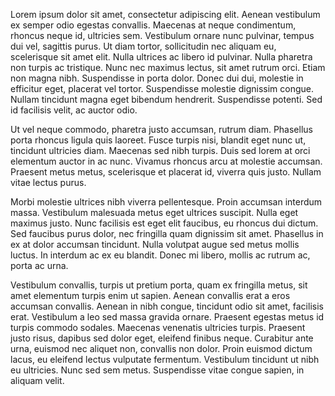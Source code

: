 Lorem ipsum dolor sit amet, consectetur adipiscing elit. Aenean vestibulum ex
semper odio egestas convallis. Maecenas at neque condimentum, rhoncus neque id,
ultricies sem. Vestibulum ornare nunc pulvinar, tempus dui vel, sagittis purus.
Ut diam tortor, sollicitudin nec aliquam eu, scelerisque sit amet elit. Nulla
ultrices ac libero id pulvinar. Nulla pharetra non turpis ac tristique. Nunc
nec maximus lectus, sit amet rutrum orci. Etiam non magna nibh. Suspendisse in
porta dolor. Donec dui dui, molestie in efficitur eget, placerat vel tortor.
Suspendisse molestie dignissim congue. Nullam tincidunt magna eget bibendum
hendrerit. Suspendisse potenti. Sed id facilisis velit, ac auctor odio.

Ut vel neque commodo, pharetra justo accumsan, rutrum diam. Phasellus porta
rhoncus ligula quis laoreet. Fusce turpis nisi, blandit eget nunc ut, tincidunt
ultricies diam. Maecenas sed nibh turpis. Duis sed lorem at orci elementum
auctor in ac nunc. Vivamus rhoncus arcu at molestie accumsan. Praesent metus
metus, scelerisque et placerat id, viverra quis justo. Nullam vitae lectus
purus.

Morbi molestie ultrices nibh viverra pellentesque. Proin accumsan interdum
massa. Vestibulum malesuada metus eget ultrices suscipit. Nulla eget maximus
justo. Nunc facilisis est eget elit faucibus, eu rhoncus dui dictum. Sed
faucibus purus dolor, nec fringilla quam dignissim sit amet. Phasellus in ex at
dolor accumsan tincidunt. Nulla volutpat augue sed metus mollis luctus. In
interdum ac ex eu blandit. Donec mi libero, mollis ac rutrum ac, porta ac urna.

Vestibulum convallis, turpis ut pretium porta, quam ex fringilla metus, sit
amet elementum turpis enim ut sapien. Aenean convallis erat a eros accumsan
convallis. Aenean in nibh congue, tincidunt odio sit amet, facilisis erat.
Vestibulum a leo sed massa gravida ornare. Praesent egestas metus id turpis
commodo sodales. Maecenas venenatis ultricies turpis. Praesent justo risus,
dapibus sed dolor eget, eleifend finibus neque. Curabitur ante urna, euismod
nec aliquet non, convallis non dolor. Proin euismod dictum lacus, eu eleifend
lectus vulputate fermentum. Vestibulum tincidunt ut nibh eu ultricies. Nunc sed
sem metus. Suspendisse vitae congue sapien, in aliquam velit.
